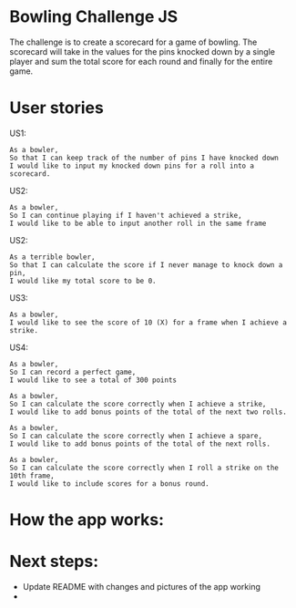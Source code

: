 Bowling Challenge JS
=================

The challenge is to create a scorecard for a game of bowling. The scorecard will take in the values for the pins knocked down by a single player and sum the total score for each round and finally for the entire game.

User stories
=============
US1:
```
As a bowler,
So that I can keep track of the number of pins I have knocked down
I would like to input my knocked down pins for a roll into a scorecard.
```

US2:
```
As a bowler,
So I can continue playing if I haven't achieved a strike,
I would like to be able to input another roll in the same frame
```

US2:
```
As a terrible bowler,
So that I can calculate the score if I never manage to knock down a pin,
I would like my total score to be 0.
```

US3:
```
As a bowler,
I would like to see the score of 10 (X) for a frame when I achieve a strike.
```

US4:
```
As a bowler,
So I can record a perfect game,
I would like to see a total of 300 points
```



```
As a bowler,
So I can calculate the score correctly when I achieve a strike,
I would like to add bonus points of the total of the next two rolls.
```

```
As a bowler,
So I can calculate the score correctly when I achieve a spare,
I would like to add bonus points of the total of the next rolls.
```

```
As a bowler, 
So I can calculate the score correctly when I roll a strike on the 10th frame,
I would like to include scores for a bonus round.
```

How the app works:
===================


Next steps:
===========
- Update README with changes and pictures of the app working
- 

